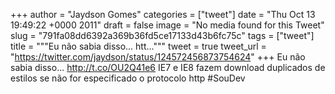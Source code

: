 
+++
author = "Jaydson Gomes"
categories = ["tweet"]
date = "Thu Oct 13 19:49:22 +0000 2011"
draft = false
image = "No media found for this Tweet"
slug = "791fa08dd6392a369b36fd5ce17133d43b6fc75c"
tags = ["tweet"]
title = """Eu não sabia disso... htt..."""
tweet = true
tweet_url = "https://twitter.com/jaydson/status/124572456873754624"
+++
Eu não sabia disso... http://t.co/OU2Q41e6 IE7 e IE8 fazem download duplicados de estilos se não for especificado o protocolo http #SouDev
